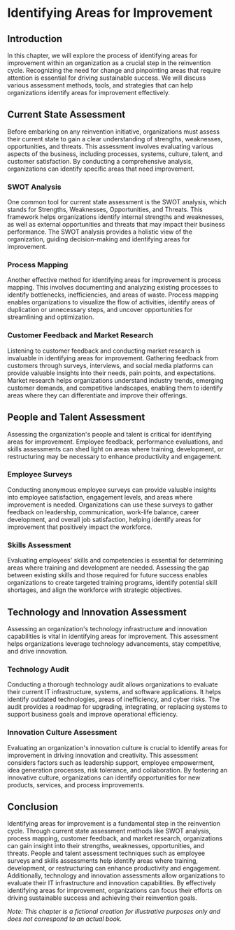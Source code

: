 Identifying Areas for Improvement
============================================

Introduction
------------

In this chapter, we will explore the process of identifying areas for improvement within an organization as a crucial step in the reinvention cycle. Recognizing the need for change and pinpointing areas that require attention is essential for driving sustainable success. We will discuss various assessment methods, tools, and strategies that can help organizations identify areas for improvement effectively.

Current State Assessment
------------------------

Before embarking on any reinvention initiative, organizations must assess their current state to gain a clear understanding of strengths, weaknesses, opportunities, and threats. This assessment involves evaluating various aspects of the business, including processes, systems, culture, talent, and customer satisfaction. By conducting a comprehensive analysis, organizations can identify specific areas that need improvement.

### SWOT Analysis

One common tool for current state assessment is the SWOT analysis, which stands for Strengths, Weaknesses, Opportunities, and Threats. This framework helps organizations identify internal strengths and weaknesses, as well as external opportunities and threats that may impact their business performance. The SWOT analysis provides a holistic view of the organization, guiding decision-making and identifying areas for improvement.

### Process Mapping

Another effective method for identifying areas for improvement is process mapping. This involves documenting and analyzing existing processes to identify bottlenecks, inefficiencies, and areas of waste. Process mapping enables organizations to visualize the flow of activities, identify areas of duplication or unnecessary steps, and uncover opportunities for streamlining and optimization.

### Customer Feedback and Market Research

Listening to customer feedback and conducting market research is invaluable in identifying areas for improvement. Gathering feedback from customers through surveys, interviews, and social media platforms can provide valuable insights into their needs, pain points, and expectations. Market research helps organizations understand industry trends, emerging customer demands, and competitive landscapes, enabling them to identify areas where they can differentiate and improve their offerings.

People and Talent Assessment
----------------------------

Assessing the organization's people and talent is critical for identifying areas for improvement. Employee feedback, performance evaluations, and skills assessments can shed light on areas where training, development, or restructuring may be necessary to enhance productivity and engagement.

### Employee Surveys

Conducting anonymous employee surveys can provide valuable insights into employee satisfaction, engagement levels, and areas where improvement is needed. Organizations can use these surveys to gather feedback on leadership, communication, work-life balance, career development, and overall job satisfaction, helping identify areas for improvement that positively impact the workforce.

### Skills Assessment

Evaluating employees' skills and competencies is essential for determining areas where training and development are needed. Assessing the gap between existing skills and those required for future success enables organizations to create targeted training programs, identify potential skill shortages, and align the workforce with strategic objectives.

Technology and Innovation Assessment
------------------------------------

Assessing an organization's technology infrastructure and innovation capabilities is vital in identifying areas for improvement. This assessment helps organizations leverage technology advancements, stay competitive, and drive innovation.

### Technology Audit

Conducting a thorough technology audit allows organizations to evaluate their current IT infrastructure, systems, and software applications. It helps identify outdated technologies, areas of inefficiency, and cyber risks. The audit provides a roadmap for upgrading, integrating, or replacing systems to support business goals and improve operational efficiency.

### Innovation Culture Assessment

Evaluating an organization's innovation culture is crucial to identify areas for improvement in driving innovation and creativity. This assessment considers factors such as leadership support, employee empowerment, idea generation processes, risk tolerance, and collaboration. By fostering an innovative culture, organizations can identify opportunities for new products, services, and process improvements.

Conclusion
----------

Identifying areas for improvement is a fundamental step in the reinvention cycle. Through current state assessment methods like SWOT analysis, process mapping, customer feedback, and market research, organizations can gain insight into their strengths, weaknesses, opportunities, and threats. People and talent assessment techniques such as employee surveys and skills assessments help identify areas where training, development, or restructuring can enhance productivity and engagement. Additionally, technology and innovation assessments allow organizations to evaluate their IT infrastructure and innovation capabilities. By effectively identifying areas for improvement, organizations can focus their efforts on driving sustainable success and achieving their reinvention goals.

*Note: This chapter is a fictional creation for illustrative purposes only and does not correspond to an actual book.*
